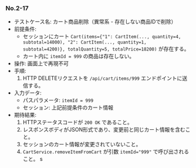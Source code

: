 ### No.2-17
- テストケース名: カート商品削除（異常系 - 存在しない商品IDで削除）
- 前提条件:
  - セッションにカート `Cart(items={"1": CartItem(..., quantity=4, subtotal=14000), "2": CartItem(..., quantity=1, subtotal=4200)}, totalQuantity=5, totalPrice=18200)` が存在する。
  - カート内に `itemId = 999` の商品は存在しない。
- 操作: 画面上で再現不可
- 手順:
  1. HTTP DELETEリクエストを `/api/cart/items/999` エンドポイントに送信する。
- 入力データ:
  - パスパラメータ: `itemId = 999`
  - セッション: 上記前提条件のカート情報
- 期待結果:
  1. HTTPステータスコードが `200 OK` であること。
  2. レスポンスボディがJSON形式であり、変更前と同じカート情報を含むこと。
  3. セッションのカート情報が変更されていないこと。
  4. `CartService.removeItemFromCart` が引数 `itemId="999"` で呼び出されること。
s